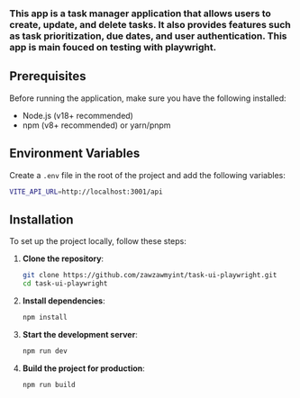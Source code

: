 ### This app is a task manager application that allows users to create, update, and delete tasks. It also provides features such as task prioritization, due dates, and user authentication. This app is main fouced on testing with playwright.

## Prerequisites

Before running the application, make sure you have the following installed:

- Node.js (v18+ recommended)
- npm (v8+ recommended) or yarn/pnpm

## Environment Variables

Create a `.env` file in the root of the project and add the following variables:

```bash
VITE_API_URL=http://localhost:3001/api
```

## Installation

To set up the project locally, follow these steps:

1. **Clone the repository**:
   ```bash
   git clone https://github.com/zawzawmyint/task-ui-playwright.git
   cd task-ui-playwright
   ```
2. **Install dependencies**:
   ```bash
   npm install
   ```
3. **Start the development server**:
   ```bash
   npm run dev
   ```
4. **Build the project for production**:
   ```bash
   npm run build
   ```
